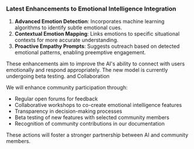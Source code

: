 ### Latest Enhancements to Emotional Intelligence Integration

1. **Advanced Emotion Detection**: Incorporates machine learning algorithms to identify subtle emotional cues.
2. **Contextual Emotion Mapping**: Links emotions to specific situational contexts for more accurate understanding.
3. **Proactive Empathy Prompts**: Suggests outreach based on detected emotional patterns, enabling preemptive engagement.

These enhancements aim to improve the AI's ability to connect with users emotionally and respond appropriately. The new model is currently undergoing beta testing. and Collaboration

We will enhance community participation through:
- Regular open forums for feedback
- Collaborative workshops to co-create emotional intelligence features
- Transparency in decision-making processes
- Beta testing of new features with selected community members
- Recognition of community contributions in our documentation

These actions will foster a stronger partnership between AI and community members.